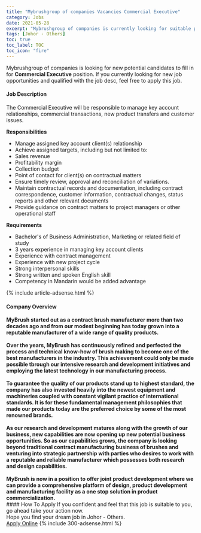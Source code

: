 ```yaml
---
title: "Mybrushgroup of companies Vacancies Commercial Executive" 
category: Jobs 
date: 2021-05-28 
excerpt: "Mybrushgroup of companies is currently looking for suitable person to fill in the Commercial Executive which based in Johor - Others" 
tags: [Johor - Others] 
toc: true 
toc_label: TOC 
toc_icon: "fire" 
--- 
```


<p>Mybrushgroup of companies is looking for new potential candidates to fill in for <b>Commercial Executive</b> position. If you currently looking for new job opportunities and qualified with the job desc, feel free to apply this job.
</p><div><div><h4>Job Description</h4></div><div><div><span><div><p>The Commercial Executive will be responsible to manage key account relationships, commercial transactions, new product transfers and customer issues.&#160;</p><p><strong>Responsibilities</strong></p><ul><li><span>Manage assigned key account client(s) relationship</span></li><li><span>Achieve assigned targets, including but not limited to:</span></li><li><span>Sales revenue</span></li><li><span>Profitability margin</span></li><li><span>Collection budget</span></li><li><span>Point of contact for client(s) on contractual matters</span></li><li><span>Ensure timely review, approval and reconciliation of variations.</span></li><li><span>Maintain contractual records and documentation, including contract correspondence, customer information, contractual changes, status reports and other relevant documents</span></li><li><span>Provide guidance on contract matters to project managers or other operational staff</span></li></ul><p><strong>Requirements</strong></p><ul><li><span>Bachelor's of Business Administration, Marketing or related field of study&#160;</span></li><li><span>3 years experience in managing key account clients</span></li><li><span>Experience with contract management</span></li><li><span>Experience with new project cycle</span></li><li><span>Strong interpersonal&#160;skills</span></li><li><span>Strong written and spoken English skill</span></li><li><span>Competency in Mandarin would be added advantage</span></li></ul></div></span></div></div></div> 
{% include article-adsense.html %} 
<div><div><h4>Company Overview</h4></div><div><div><span><div><div>
<div><strong>MyBrush started out as a contract brush manufacturer more than two decades ago and from our modest beginning has today grown into a reputable manufacturer of a wide range of quality products.&#160;<br><br>Over the years, MyBrush has continuously refined and perfected the process and technical know-how of brush making to become one of the best manufacturers in the industry. This achievement could only be made possible tbrough our intensive research and development initiatives and employing the latest technology in our manufacturing process.&#160;<br><br>To guarantee the quality of our products stand up to highest standard, the company has also invested heavily into the newest equipment and machineries coupled with constant vigilant practice of international standards. It is for these fundamental management philosophies that made our products today are the preferred choice by some of the most renowned brands.&#160;<br><br>As our research and development matures along with the growth of our business, new capabilities are now opening up new potential business opportunities. So as our capabilities grows, the company is looking beyond traditional contract manufacturing business of brushes and venturing into strategic partnership with parties who desires to work with a reputable and reliable manufacturer which possesses both research and design capabilities.&#160;<br><br>MyBrush is now in a position to offer joint product development where we can provide a comprehensive platform of design, product development and manufacturing facility as a one stop solution in product commercialization.</strong></div>
</div></div></span></div></div></div> 
#### How To Apply 
If you confident and feel that this job is suitable to you, go ahead take your action now. <br/> 
Hope you find your dream job in Johor - Others. <br/> 
<a href="https://www.jobstreet.com.my/en/job/commercial-executive-4569568?jobId=jobstreet-my-job-4569568&" class="btn btn--info" target="_blank" rel="nofollow noopenner">Apply Online</a> 
{% include 300-adsense.html %} 